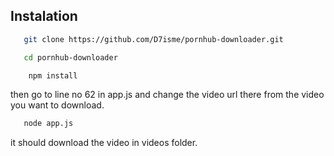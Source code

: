 ## Instalation
 ```bash
    git clone https://github.com/D7isme/pornhub-downloader.git
 ```
 ```bash
    cd pornhub-downloader
 ```
```bash
    npm install
 ```
then go to line no 62 in app.js and change the video url there from the video you want to download.
 ```bash
    node app.js
 ```
it should download the video in videos folder.
